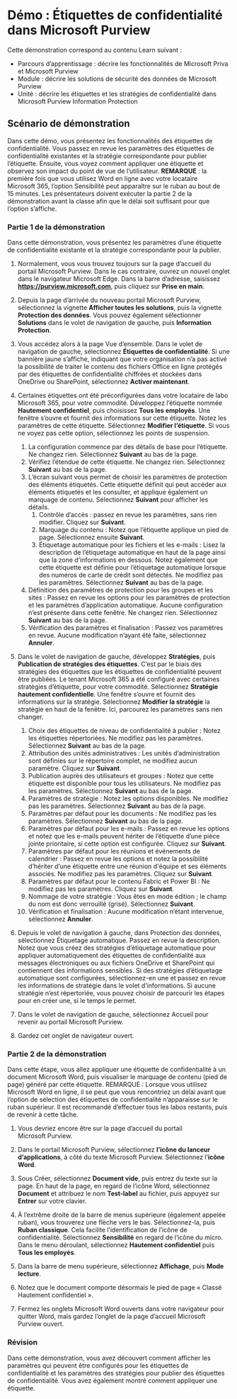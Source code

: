 <!---
---
Démonstration : Titre : « Étiquettes de confidentialité dans Microsoft Purview » Parcours d’apprentissage/module/unité : « Parcours d’apprentissage : décrire les fonctionnalités de Microsoft Priva et de Microsoft Purview ; Module 2 : décrire les solutions de sécurité des données de Microsoft Purview ; Unité 4 : décrire les étiquettes et les stratégies de confidentialité dans Microsoft Purview Information Protection »
---
--->

# Démo : Étiquettes de confidentialité dans Microsoft Purview

Cette démonstration correspond au contenu Learn suivant :

- Parcours d’apprentissage : décrire les fonctionnalités de Microsoft Priva et Microsoft Purview
- Module : décrire les solutions de sécurité des données de Microsoft Purview
- Unité : décrire les étiquettes et les stratégies de confidentialité dans Microsoft Purview Information Protection

## Scénario de démonstration

Dans cette démo, vous présentez les fonctionnalités des étiquettes de confidentialité.  Vous passez en revue les paramètres des étiquettes de confidentialité existantes et la stratégie correspondante pour publier l’étiquette.   Ensuite, vous voyez comment appliquer une étiquette et observez son impact du point de vue de l’utilisateur.  **REMARQUE** : la première fois que vous utilisez Word en ligne avec votre locataire Microsoft 365, l’option Sensibilité peut apparaître sur le ruban au bout de 15 minutes.  Les présentateurs doivent exécuter la partie 2 de la démonstration avant la classe afin que le délai soit suffisant pour que l’option s’affiche.

### Partie 1 de la démonstration

Dans cette démonstration, vous présentez les paramètres d’une étiquette de confidentialité existante et la stratégie correspondante pour la publier.

1. Normalement, vous vous trouvez toujours sur la page d’accueil du portail Microsoft Purview. Dans le cas contraire, ouvrez un nouvel onglet dans le navigateur Microsoft Edge. Dans la barre d’adresse, saisissez **https://purview.microsoft.com**, puis cliquez sur **Prise en main**.  

1. Depuis la page d’arrivée du nouveau portail Microsoft Purview, sélectionnez la vignette **Afficher toutes les solutions**, puis la vignette **Protection des données**. Vous pouvez également sélectionner **Solutions** dans le volet de navigation de gauche, puis **Information Protection**.

1. Vous accédez alors à la page Vue d’ensemble. Dans le volet de navigation de gauche, sélectionnez **Étiquettes de confidentialité**. Si une bannière jaune s’affiche, indiquant que votre organisation n’a pas activé la possibilité de traiter le contenu des fichiers Office en ligne protégés par des étiquettes de confidentialité chiffrées et stockées dans OneDrive ou SharePoint,  sélectionnez **Activer maintenant**.

1. Certaines étiquettes ont été préconfigurées dans votre locataire de labo Microsoft 365, pour votre commodité. Développez l’étiquette nommée **Hautement confidentiel**, puis choisissez **Tous les employés**.  Une fenêtre s’ouvre et fournit des informations sur cette étiquette.  Notez les paramètres de cette étiquette.  Sélectionnez **Modifier l’étiquette**. Si vous ne voyez pas cette option, sélectionnez les points de suspension.
    1. La configuration commence par des détails de base pour l’étiquette.  Ne changez rien.  Sélectionnez **Suivant** au bas de la page.
    1. Vérifiez l’étendue de cette étiquette. Ne changez rien.  Sélectionnez **Suivant** au bas de la page.
    1. L’écran suivant vous permet de choisir les paramètres de protection des éléments étiquetés. Cette étiquette définit qui peut accéder aux éléments étiquetés et les consulter, et applique également un marquage de contenu.  Sélectionnez **Suivant** pour afficher les détails.
        1. Contrôle d’accès : passez en revue les paramètres, sans rien modifier.  Cliquez sur **Suivant**.
        1. Marquage du contenu : Notez que l’étiquette applique un pied de page.  Sélectionnez ensuite **Suivant**.
        1. Étiquetage automatique pour les fichiers et les e-mails : Lisez la description de l’étiquetage automatique en haut de la page ainsi que la zone d’informations en dessous.  Notez également que cette étiquette est définie pour l’étiquetage automatique lorsque des numéros de carte de crédit sont détectés. Ne modifiez pas les paramètres.  Sélectionnez **Suivant** au bas de la page.
    1. Définition des paramètres de protection pour les groupes et les sites : Passez en revue les options pour les paramètres de protection et les paramètres d’application automatique.  Aucune configuration n’est présente dans cette fenêtre.  Ne changez rien. Sélectionnez **Suivant** au bas de la page.
    1. Vérification des paramètres et finalisation : Passez vos paramètres en revue.  Aucune modification n’ayant été faite, sélectionnez **Annuler**.

1. Dans le volet de navigation de gauche, développez **Stratégies**, puis **Publication de stratégies des étiquettes**.  C’est par le biais des stratégies des étiquettes que les étiquettes de confidentialité peuvent être publiées.  Le tenant Microsoft 365 a été configuré avec certaines stratégies d’étiquette, pour votre commodité. Sélectionnez **Stratégie hautement confidentielle**.  Une fenêtre s’ouvre et fournit des informations sur la stratégie. Sélectionnez **Modifier la stratégie** la stratégie en haut de la fenêtre.  Ici, parcourez les paramètres sans rien changer.
    1. Choix des étiquettes de niveau de confidentialité à publier :  Notez les étiquettes répertoriées.  Ne modifiez pas les paramètres.  Sélectionnez **Suivant** au bas de la page.
    1. Attribution des unités administratives : Les unités d’administration sont définies sur le répertoire complet, ne modifiez aucun paramètre. Cliquez sur **Suivant**.  
    1. Publication auprès des utilisateurs et groupes :  Notez que cette étiquette est disponible pour tous les utilisateurs.  Ne modifiez pas les paramètres.  Sélectionnez **Suivant** au bas de la page.
    1. Paramètres de stratégie : Notez les options disponibles. Ne modifiez pas les paramètres.  Sélectionnez **Suivant** au bas de la page.
    1. Paramètres par défaut pour les documents : Ne modifiez pas les paramètres.  Sélectionnez **Suivant** au bas de la page.
    1. Paramètres par défaut pour les e-mails : Passez en revue les options et notez que les e-mails peuvent hériter de l’étiquette d’une pièce jointe prioritaire, si cette option est configurée. Cliquez sur **Suivant**.
    1. Paramètres par défaut pour les réunions et événements de calendrier : Passez en revue les options et notez la possibilité d’hériter d’une étiquette entre une réunion d'équipe et ses éléments associés. Ne modifiez pas les paramètres.  Cliquez sur **Suivant**.
    1. Paramètres par défaut pour le contenu Fabric et Power BI : Ne modifiez pas les paramètres.  Cliquez sur **Suivant**.
    1. Nommage de votre stratégie : Vous êtes en mode édition ; le champ du nom est donc verrouillé (grisé).  Sélectionnez **Suivant**.
    1. Vérification et finalisation : Aucune modification n’étant intervenue, sélectionnez **Annuler**.

1. Depuis le volet de navigation à gauche, dans Protection des données, sélectionnez Étiquetage automatique. Passez en revue la description. Notez que vous créez des stratégies d’étiquetage automatique pour appliquer automatiquement des étiquettes de confidentialité aux messages électroniques ou aux fichiers OneDrive et SharePoint qui contiennent des informations sensibles. Si des stratégies d’étiquetage automatique sont configurées, sélectionnez-en une et passez en revue les informations de stratégie dans le volet d’informations.  Si aucune stratégie n’est répertoriée, vous pouvez choisir de parcourir les étapes pour en créer une, si le temps le permet.

1. Dans le volet de navigation de gauche, sélectionnez Accueil pour revenir au portail Microsoft Purview.

1. Gardez cet onglet de navigateur ouvert.

### Partie 2 de la démonstration

Dans cette étape, vous allez appliquer une étiquette de confidentialité à un document Microsoft Word, puis visualiser le marquage de contenu (pied de page) généré par cette étiquette. REMARQUE : Lorsque vous utilisez Microsoft Word en ligne, il se peut que vous rencontriez un délai avant que l’option de sélection des étiquettes de confidentialité n’apparaisse sur le ruban supérieur.  Il est recommandé d’effectuer tous les labos restants, puis de revenir à cette tâche.

1. Vous devriez encore être sur la page d’accueil du portail Microsoft Purview. 
1. Dans le portail Microsoft Purview, sélectionnez **l’icône du lanceur d’applications**, à côté du texte Microsoft Purview. Sélectionnez l’**icône Word**.  

1. Sous Créer, sélectionnez **Document vide**, puis entrez du texte sur la page.  En haut de la page, en regard de l’icône Word, sélectionnez **Document** et attribuez le nom **Test-label** au fichier, puis appuyez sur **Entrer** sur votre clavier.

1. À l’extrême droite de la barre de menus supérieure (également appelée ruban), vous trouverez une flèche vers le bas. Sélectionnez-la, puis **Ruban classique**.  Cela facilite l’identification de l’icône de confidentialité. Sélectionnez **Sensibilité** en regard de l’icône du micro. Dans le menu déroulant, sélectionnez **Hautement confidentiel** puis **Tous les employés**.  

1. Dans la barre de menu supérieure, sélectionnez **Affichage**, puis **Mode lecture**.

1. Notez que le document comporte désormais le pied de page « Classé Hautement confidentiel ».  

1. Fermez les onglets Microsoft Word ouverts dans votre navigateur pour quitter Word, mais gardez l’onglet de la page d’accueil Microsoft Purview ouvert.

### Révision

Dans cette démonstration, vous avez découvert comment afficher les paramètres qui peuvent être configurés pour les étiquettes de confidentialité et les paramètres des stratégies pour publier des étiquettes de confidentialité. Vous avez également montré comment appliquer une étiquette.
